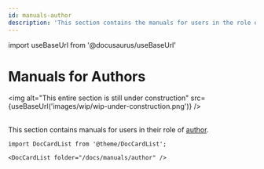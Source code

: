 ```yaml
---
id: manuals-author
description: 'This section contains the manuals for users in the role of author.'
---
```


import useBaseUrl from '@docusaurus/useBaseUrl'

# Manuals for Authors

<img
  alt="This entire section is still under construction"
  src={useBaseUrl('images/wip/wip-under-construction.png')}
/><br/><br/>

This section contains manuals for users in their role of [author](@).

```mdx-code-block
import DocCardList from '@theme/DocCardList';

<DocCardList folder="/docs/manuals/author" />
```

